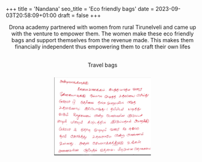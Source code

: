 +++
title = 'Nandana'
seo_title = 'Eco friendly bags'
date = 2023-09-03T20:58:09+01:00
draft = false
+++

<center>
Drona academy partnered with women from rural Tirunelveli and came up with the venture to empower them. The women make these eco friendly bags and support themselves from the revenue made. This makes them financially independent thus empowering them to craft their own lifes </br>  </br>

Travel bags

<img src="https://raw.githubusercontent.com/suryapandian/drona/main/content/images/2024_july.png" width="50%" height="50%" style="padding: 2%"></img>
</br>


</center>
